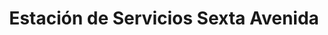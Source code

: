 ---
title: "Estación de Servicios Sexta Avenida"
url: /caracas/estacion-de-servicios-sexta-avenida/
shop: Autoteile
---